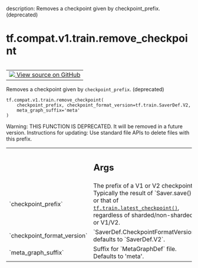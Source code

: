 description: Removes a checkpoint given by checkpoint_prefix. (deprecated)

<div itemscope itemtype="http://developers.google.com/ReferenceObject">
<meta itemprop="name" content="tf.compat.v1.train.remove_checkpoint" />
<meta itemprop="path" content="Stable" />
</div>

# tf.compat.v1.train.remove_checkpoint

<!-- Insert buttons and diff -->

<table class="tfo-notebook-buttons tfo-api nocontent" align="left">
<td>
  <a target="_blank" href="https://github.com/tensorflow/tensorflow/blob/r2.3/tensorflow/python/training/checkpoint_management.py#L459-L484">
    <img src="https://www.tensorflow.org/images/GitHub-Mark-32px.png" />
    View source on GitHub
  </a>
</td>
</table>



Removes a checkpoint given by `checkpoint_prefix`. (deprecated)

<pre class="devsite-click-to-copy prettyprint lang-py tfo-signature-link">
<code>tf.compat.v1.train.remove_checkpoint(
    checkpoint_prefix, checkpoint_format_version=tf.train.SaverDef.V2,
    meta_graph_suffix='meta'
)
</code></pre>



<!-- Placeholder for "Used in" -->

Warning: THIS FUNCTION IS DEPRECATED. It will be removed in a future version.
Instructions for updating:
Use standard file APIs to delete files with this prefix.

<!-- Tabular view -->
 <table class="responsive fixed orange">
<colgroup><col width="214px"><col></colgroup>
<tr><th colspan="2"><h2 class="add-link">Args</h2></th></tr>

<tr>
<td>
`checkpoint_prefix`
</td>
<td>
The prefix of a V1 or V2 checkpoint. Typically the result
of `Saver.save()` or that of <a href="../../../../tf/train/latest_checkpoint.md"><code>tf.train.latest_checkpoint()</code></a>, regardless of
sharded/non-sharded or V1/V2.
</td>
</tr><tr>
<td>
`checkpoint_format_version`
</td>
<td>
`SaverDef.CheckpointFormatVersion`, defaults to
`SaverDef.V2`.
</td>
</tr><tr>
<td>
`meta_graph_suffix`
</td>
<td>
Suffix for `MetaGraphDef` file. Defaults to 'meta'.
</td>
</tr>
</table>

